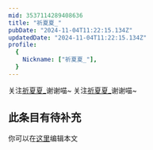 ```yaml
---
mid: 3537114289408636
title: "祈夏夏_"
pubDate: "2024-11-04T11:22:15.134Z"
updatedDate: "2024-11-04T11:22:15.134Z"
profile:
  {
    Nickname: ["祈夏夏_"],
  }
---
```


关注[祈夏夏_](https://space.bilibili.com/3537114289408636)谢谢喵~ 关注[祈夏夏_](https://space.bilibili.com/3537114289408636)谢谢喵~

## 此条目有待补充
你可以在[这里](https://github.com/Yuhanawa/VTuber.ICU-Content/edit/master/v/祈夏夏_/index.md)编辑本文
